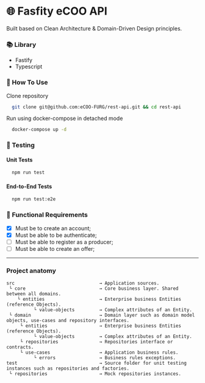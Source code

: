 # 🌐 Fasfity eCOO API

Built based on Clean Architecture & Domain-Driven Design principles.

### 📚 Library

- Fastify
- Typescript

### 📌 How To Use

Clone repository
```bash
  git clone git@github.com:eCOO-FURG/rest-api.git && cd rest-api
```

Run using docker-compose in detached mode
```bash
  docker-compose up -d
```

### 🧪 Testing

#### Unit Tests

```bash
  npm run test
```

#### End-to-End Tests

```bash
  npm run test:e2e
```

### 📝 Functional Requirements

- [x] Must be to create an account;
- [x] Must be able to be authenticate;
- [ ] Must be able to register as a producer;
- [ ] Must be able to create an offer;

---

### Project anatomy

```
src                               → Application sources.
 └ core                           → Core business layer. Shared between all domains.
    └ entities                    → Enterprise business Entities (reference Objects).
          └ value-objects         → Complex attributes of an Entity.
 └ domain                         → Domain layer such as domain model objects, use-cases and repository interfaces.
     └ entities                   → Enterprise business Entities (reference Objects).
          └ value-objects         → Complex attributes of an Entity.
     └ repositories               → Repositories interface or contracts.
     └ use-cases                  → Application business rules.
          └ errors                → Business rules exceptions.
test                              → Source folder for unit testing instances such as repositories and factories.
 └ repositories                   → Mock repositories instances.

```
